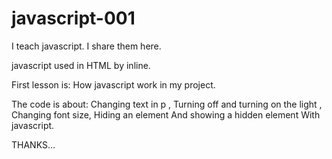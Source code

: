 # javascript-001

I teach javascript. I share them here.

javascript used in HTML by inline.

First lesson is:
How javascript work in my project.

The code is about:
Changing text in p ,
Turning off and turning on the light ,
Changing font size,
Hiding an element
And showing a hidden element 
With javascript.


THANKS...
